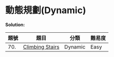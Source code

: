 # 動態規劃(Dynamic)

**Solution:**


| 題號 | 題目 | 分類 | 難易度 |
|-----|------|-----|-------|
|70.|[Climbing Stairs](/Dynamic/70-Climbing-Stairs.md)|Dynamic|Easy|
